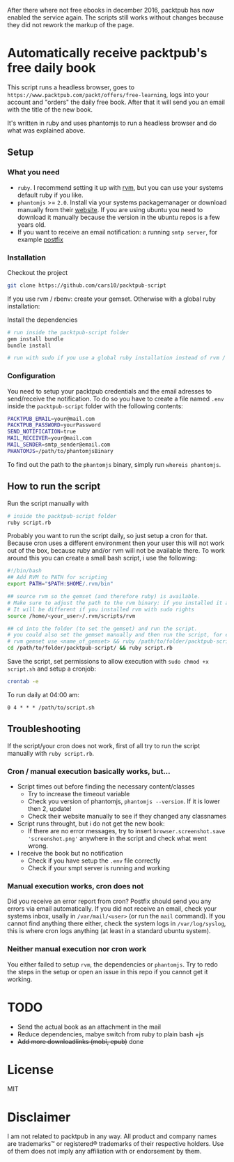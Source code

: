After there where not free ebooks in december 2016, packtpub has now enabled the service again. The scripts still works without changes because they did not rework the markup of the page.

# Automatically receive packtpub's free daily book
This script runs a headless browser, goes to `https://www.packtpub.com/packt/offers/free-learning`, logs into your account and "orders" the daily free book. After that it will send you an email with the title of the new book.

It's written in ruby and uses phantomjs to run a headless browser and do what was explained above.

## Setup
### What you need
* `ruby`. I recommend setting it up with [rvm](http://rvm.io/), but you can use your systems default ruby if you like.
* `phantomjs` >= `2.0`. Install via your systems packagemanager or download manually from their [website](http://phantomjs.org/). If you are using ubuntu you need to download it manually because the version in the ubuntu repos is a few years old.
* If you want to receive an email notification: a running `smtp server`, for example [postfix](https://wiki.ubuntuusers.de/Postfix/)

### Installation
Checkout the project
```bash
git clone https://github.com/cars10/packtpub-script
```

If you use rvm / rbenv: create your gemset. Otherwise with a global ruby installation:

Install the dependencies
```bash
# run inside the packtpub-script folder
gem install bundle
bundle install

# run with sudo if you use a global ruby installation instead of rvm / rbenv
```

### Configuration
You need to setup your packtpub credentials and the email adresses to send/receive the notification. To do so you have to create a file named `.env` inside the `packtpub-script` folder with the following contents:
```bash
PACKTPUB_EMAIL=your@mail.com
PACKTPUB_PASSWORD=yourPassword
SEND_NOTIFICATION=true
MAIL_RECEIVER=your@mail.com
MAIL_SENDER=smtp_sender@email.com
PHANTOMJS=/path/to/phantomjsBinary
```
To find out the path to the `phantomjs` binary, simply run `whereis phantomjs`.

## How to run the script
Run the script manually with
```bash
# inside the packtpub-script folder
ruby script.rb
```

Probably you want to run the script daily, so just setup a cron for that. Because cron uses a different environment then your user this will not work out of the box, because ruby and/or rvm will not be available there. To work around this you can create a small bash script, i use the following:
```bash
#!/bin/bash
## Add RVM to PATH for scripting
export PATH="$PATH:$HOME/.rvm/bin"   

## source rvm so the gemset (and therefore ruby) is available.
# Make sure to adjust the path to the rvm binary: if you installed it as a user its in /home/<your_user>/.rvm/scripts/rvm .
# It will be different if you installed rvm with sudo rights
source /home/<your_user>/.rvm/scripts/rvm

## cd into the folder (to set the gemset) and run the script.
# you could also set the gemset manually and then run the script, for example:
# rvm gemset use <name_of_gemset> && ruby /path/to/folder/packtpub-script/script.rb
cd /path/to/folder/packtpub-script/ && ruby script.rb
```
Save the script, set permissions to allow execution with `sudo chmod +x script.sh` and setup a cronjob:
```bash
crontab -e
```
To run daily at 04:00 am:
```
0 4 * * * /path/to/script.sh
```

## Troubleshooting
If the script/your cron does not work, first of all try to run the script manually with `ruby script.rb`.

### Cron / manual execution basically works, but...
* Script times out before finding the necessary content/classes
    * Try to increase the timeout variable
    * Check you version of phantomjs, `phantomjs --version`. If it is lower then 2, update!
    * Check their website manually to see if they changed any classnames
* Script runs throught, but i do not get the new book:
    * If there are no error messages, try to insert `browser.screenshot.save 'screenshot.png'` anywhere in the script and check what went wrong.
* I receive the book but no notification
    * Check if you have setup the `.env` file correctly
    * Check if your smpt server is running and working

### Manual execution works, cron does not
Did you receive an error report from cron? Postfix should send you any errors via email automatically. If you did not receive an email, check your systems inbox, usally in `/var/mail/<user>` (or run the `mail` command). If you cannot find anything there either, check the system logs in `/var/log/syslog`, this is where cron logs anything (at least in a standard ubuntu system).

### Neither manual execution nor cron work
You either failed to setup `rvm`, the dependencies or `phantomjs`. Try to redo the steps in the setup or open an issue in this repo if you cannot get it working.

# TODO
* Send the actual book as an attachment in the mail
* Reduce dependencies, mabye switch from ruby to plain bash +js
* ~~Add more downloadlinks (mobi, epub)~~ done

# License
MIT

# Disclaimer
I am not related to packtpub in any way. All product and company names are trademarks™ or registered® trademarks of their respective holders. Use of them does not imply any affiliation with or endorsement by them.
